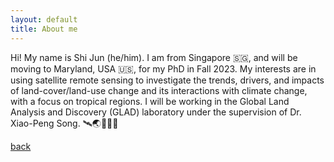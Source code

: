 ```yaml
---
layout: default
title: About me
---
```

Hi! My name is Shi Jun (he/him). I am from Singapore 🇸🇬, and will be moving to Maryland, USA 🇺🇸, for my PhD in Fall 2023. My interests are in using satellite remote sensing to investigate the trends, drivers, and impacts of land-cover/land-use change and its interactions with climate change, with a focus on tropical regions. I will be working in the Global Land Analysis and Discovery (GLAD) laboratory under the supervision of Dr. Xiao-Peng Song. 🛰️🌏🌳🌾🔥

[back](./)

